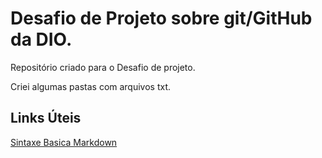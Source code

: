 # Desafio de Projeto sobre git/GitHub da DIO.
Repositório criado para o Desafio de projeto. 

Criei algumas pastas com arquivos txt.

## Links Úteis
[Sintaxe Basica Markdown](www.markdownguide.org/basic-syntax/)
